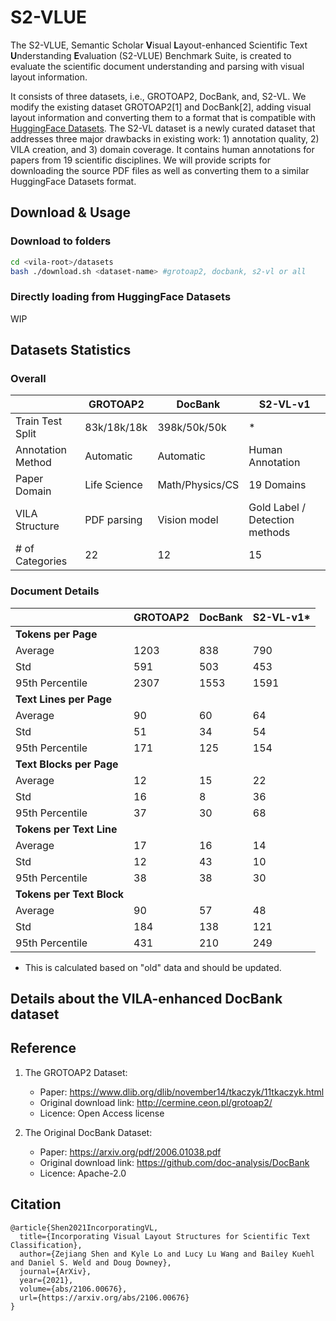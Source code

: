 # S2-VLUE 

The S2-VLUE, Semantic Scholar **V**isual **L**ayout-enhanced Scientific Text **U**nderstanding **E**valuation (S2-VLUE) Benchmark Suite, is created to evaluate the scientific document understanding and parsing with visual layout information. 

It consists of three datasets, i.e., GROTOAP2, DocBank, and, S2-VL. We modify the existing dataset GROTOAP2[1] and DocBank[2], adding visual layout information and converting them to a format that is compatible with [HuggingFace Datasets](https://huggingface.co/docs/datasets/). 
The S2-VL dataset is a newly curated dataset that addresses three major drawbacks in existing work: 1) annotation quality, 2) VILA creation, and 3) domain coverage. 
It contains human annotations for papers from 19 scientific disciplines. 
We will provide scripts for downloading the source PDF files as well as converting them to a similar HuggingFace Datasets format. 

## Download & Usage 

### Download to folders

```bash
cd <vila-root>/datasets
bash ./download.sh <dataset-name> #grotoap2, docbank, s2-vl or all
```

### Directly loading from HuggingFace Datasets
WIP

## Datasets Statistics

### Overall 
|                   | GROTOAP2     | DocBank         | S2-VL-v1                       |
| ----------------- | ------------ | --------------- | ------------------------------ |
| Train Test Split  | 83k/18k/18k  | 398k/50k/50k    | *                              |
| Annotation Method | Automatic    | Automatic       | Human Annotation               |
| Paper Domain      | Life Science | Math/Physics/CS | 19 Domains                     |
| VILA Structure    | PDF parsing  | Vision model    | Gold Label / Detection methods |
| # of Categories   | 22           | 12              | 15                             |

### Document Details 

|                           | GROTOAP2 | DocBank | S2-VL-v1* |
| ------------------------- | -------- | ------- | --------- |
| **Tokens per Page**       |
| Average                   | 1203     | 838     | 790       |
| Std                       | 591      | 503     | 453       |
| 95th Percentile           | 2307     | 1553    | 1591      |
| **Text Lines per Page**   |
| Average                   | 90       | 60      | 64        |
| Std                       | 51       | 34      | 54        |
| 95th Percentile           | 171      | 125     | 154       |
| **Text Blocks per Page**  |
| Average                   | 12       | 15      | 22        |
| Std                       | 16       | 8       | 36        |
| 95th Percentile           | 37       | 30      | 68        |
| **Tokens per Text Line**  |
| Average                   | 17       | 16      | 14        |
| Std                       | 12       | 43      | 10        |
| 95th Percentile           | 38       | 38      | 30        |
| **Tokens per Text Block** |
| Average                   | 90       | 57      | 48        |
| Std                       | 184      | 138     | 121       |
| 95th Percentile           | 431      | 210     | 249       |

* This is calculated based on "old" data and should be updated. 

## Details about the VILA-enhanced DocBank dataset

## Reference 

1. The GROTOAP2 Dataset: 
    - Paper: https://www.dlib.org/dlib/november14/tkaczyk/11tkaczyk.html
    - Original download link: http://cermine.ceon.pl/grotoap2/
    - Licence: Open Access license

2. The Original DocBank Dataset: 
    - Paper: https://arxiv.org/pdf/2006.01038.pdf
    - Original download link: https://github.com/doc-analysis/DocBank
    - Licence: Apache-2.0

## Citation 

```
@article{Shen2021IncorporatingVL,
  title={Incorporating Visual Layout Structures for Scientific Text Classification},
  author={Zejiang Shen and Kyle Lo and Lucy Lu Wang and Bailey Kuehl and Daniel S. Weld and Doug Downey},
  journal={ArXiv},
  year={2021},
  volume={abs/2106.00676},
  url={https://arxiv.org/abs/2106.00676}
}
```
